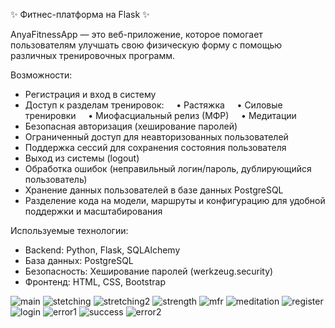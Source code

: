 ✨ Фитнес-платформа на Flask ✨

AnyaFitnessApp — это веб-приложение, которое помогает пользователям улучшать свою физическую форму с помощью различных тренировочных программ.

Возможности:
- Регистрация и вход в систему
- Доступ к разделам тренировок:
    • Растяжка
    • Силовые тренировки
    • Миофасциальный релиз (МФР)
    • Медитации
- Безопасная авторизация (хеширование паролей)
- Ограниченный доступ для неавторизованных пользователей 
- Поддержка сессий для сохранения состояния пользователя  
- Выход из системы (logout)  
- Обработка ошибок (неправильный логин/пароль, дублирующийся пользователь)  
- Хранение данных пользователей в базе данных PostgreSQL
- Разделение кода на модели, маршруты и конфигурацию для удобной поддержки и масштабирования  

Используемые технологии:
- Backend: Python, Flask, SQLAlchemy
- База данных: PostgreSQL
- Безопасность: Хеширование паролей (werkzeug.security)
- Фронтенд: HTML, CSS, Bootstrap

![main](https://github.com/user-attachments/assets/3f98434f-18db-4614-af2d-1e6debddf594)
![stetching](https://github.com/user-attachments/assets/7c61fef8-a322-4b94-93ab-691ba0b83e46)
![stretching2](https://github.com/user-attachments/assets/6d07c469-02c2-4d80-947a-945433e201ce)
![strength](https://github.com/user-attachments/assets/d32374d5-36ec-4e3c-8713-bd1b6f2e169f)
![mfr](https://github.com/user-attachments/assets/7bc0612c-1bcf-452c-abd5-08e6cefc9110)
![meditation](https://github.com/user-attachments/assets/422f3c91-e286-460c-89df-8c36930c152c)
![register](https://github.com/user-attachments/assets/a65dea11-f19c-42c1-ade9-1cc9f34af81d)
![login](https://github.com/user-attachments/assets/2a30c2b3-b809-437a-a2f0-c9b4ff48c49e)
![error1](https://github.com/user-attachments/assets/01dbdce1-4fe2-4d66-b826-eb94ee546e14)
![success](https://github.com/user-attachments/assets/851b7f92-f7ce-4b88-bb15-ed99e379f4f8)
![error2](https://github.com/user-attachments/assets/af9dbe39-97af-4ad9-ac46-c88db8bbd5ca)
